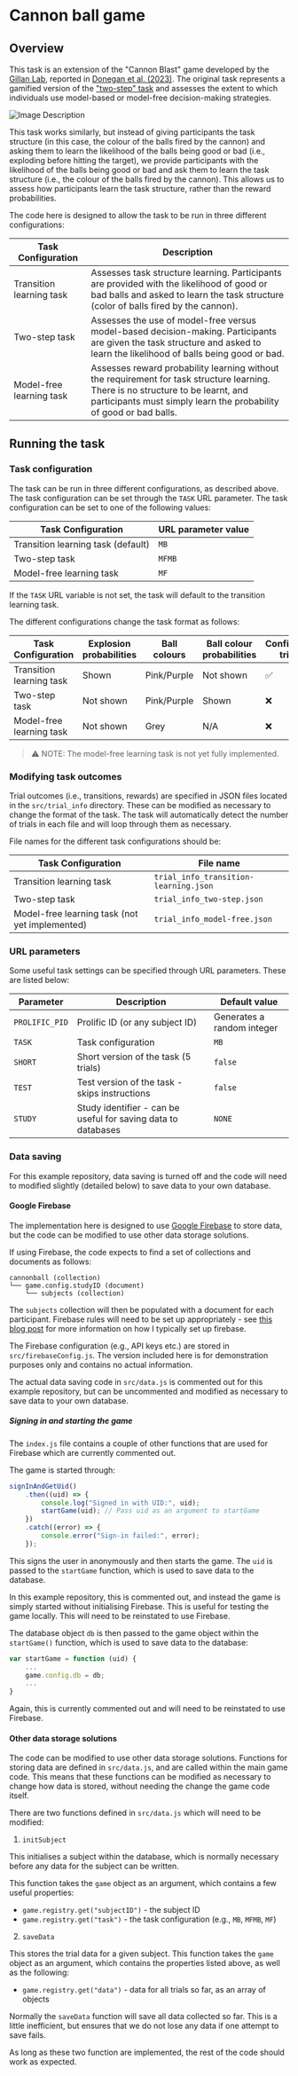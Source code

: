 # Cannon ball game

## Overview

This task is an extension of the "Cannon Blast" game developed by the [Gillan Lab](https://gillanlab.com/), reported in [Donegan et al. (2023)](https://psyarxiv.com/hpm4s/).
The original task represents a gamified version of the ["two-step" task](http://www.sciencedirect.com/science/article/pii/S0896627311001255) and assesses the extent to which individuals use model-based or model-free decision-making strategies.

![Image Description](./task_screenshot.png)

This task works similarly, but instead of giving participants the task structure (in this case, the colour of the balls fired by the cannon) and asking them to learn the likelihood of the balls being good or bad (i.e., exploding before hitting the target), we provide participants with the likelihood of the balls being good or bad and ask them to learn the task structure (i.e., the colour of the balls fired by the cannon). This allows us to assess how participants learn the task structure, rather than the reward probabilities.

The code here is designed to allow the task to be run in three different configurations:

| Task Configuration        | Description                                                                                           |
|---------------------------|-------------------------------------------------------------------------------------------------------|
| Transition learning task | Assesses task structure learning. Participants are provided with the likelihood of good or bad balls and asked to learn the task structure (color of balls fired by the cannon). |
| Two-step task             | Assesses the use of model-free versus model-based decision-making. Participants are given the task structure and asked to learn the likelihood of balls being good or bad. |
| Model-free learning task  | Assesses reward probability learning without the requirement for task structure learning. There is no structure to be learnt, and participants must simply learn the probability of good or bad balls.

## Running the task

### Task configuration

The task can be run in three different configurations, as described above. The task configuration can be set through the `TASK` URL parameter. The task configuration can be set to one of the following values:

| Task Configuration                 | URL parameter value |
|------------------------------------|---------------------|
| Transition learning task (default) | `MB`                |
| Two-step task                      | `MFMB`              |
| Model-free learning task           | `MF`                |

If the `TASK` URL variable is not set, the task will default to the transition learning task.

The different configurations change the task format as follows:

| Task Configuration | Explosion probabilities | Ball colours | Ball colour probabilities | Confidence trials |
|--------------------|-------------------------|--------------|---------------------------|-------------------|
| Transition learning task | Shown | Pink/Purple | Not shown | ✅ |
| Two-step task | Not shown | Pink/Purple | Shown | ❌ |
| Model-free learning task | Not shown | Grey| N/A | ❌ |

> ⚠ NOTE: The model-free learning task is not yet fully implemented.

### Modifying task outcomes

Trial outcomes (i.e., transitions, rewards) are specified in JSON files located in the `src/trial_info` directory. These can be modified as necessary to change the format of the task. The task will automatically detect the number of trials in each file and will loop through them as necessary.

File names for the different task configurations should be:

| Task Configuration | File name |
|--------------------|-----------|
| Transition learning task | `trial_info_transition-learning.json` |
| Two-step task | `trial_info_two-step.json` |
| Model-free learning task (not yet implemented) | `trial_info_model-free.json` |

### URL parameters

Some useful task settings can be specified through URL parameters. These are listed below:

| Parameter | Description | Default value |
|-----------|-------------|---------------|
| `PROLIFIC_PID` | Prolific ID (or any subject ID) | Generates a random integer |
| `TASK` | Task configuration | `MB` |
| `SHORT` | Short version of the task (5 trials) | `false` |
| `TEST` | Test version of the task - skips instructions | `false` |
| `STUDY` | Study identifier - can be useful for saving data to databases | `NONE` |

### Data saving

For this example repository, data saving is turned off and the code will need to modified slightly (detailed below) to save data to your own database.

#### Google Firebase

The implementation here is designed to use [Google Firebase](https://firebase.google.com/) to store data, but the code can be modified to use other data storage solutions.

If using Firebase, the code expects to find a set of collections and documents as follows:

```
cannonball (collection)
└── game.config.studyID (document)
    └── subjects (collection)
```

The `subjects` collection will then be populated with a document for each participant. Firebase rules will need to be set up appropriately - see [this blog post](https://tobywise.com/posts/firebase-for-online-testing/) for more information on how I typically set up firebase.

The Firebase configuration (e.g., API keys etc.) are stored in `src/firebaseConfig.js`. The version included here is for demonstration purposes only and contains no actual information.

The actual data saving code in `src/data.js` is commented out for this example repository, but can be uncommented and modified as necessary to save data to your own database.

##### Signing in and starting the game

The `index.js` file contains a couple of other functions that are used for Firebase which are currently commented out.

The game is started through:

```javascript
signInAndGetUid()
    .then((uid) => {
        console.log("Signed in with UID:", uid);
        startGame(uid); // Pass uid as an argument to startGame
    })
    .catch((error) => {
        console.error("Sign-in failed:", error);
    });
```

This signs the user in anonymously and then starts the game. The `uid` is passed to the `startGame` function, which is used to save data to the database.

In this example repository, this is commented out, and instead the game is simply started without initialising Firebase. This is useful for testing the game locally. This will need to be reinstated to use Firebase.

The database object `db` is then passed to the game object within the `startGame()` function, which is used to save data to the database:

```javascript
var startGame = function (uid) {
    ...
    game.config.db = db;
    ...
}
```

Again, this is currently commented out and will need to be reinstated to use Firebase.

#### Other data storage solutions

The code can be modified to use other data storage solutions. Functions for storing data are defined in `src/data.js`, and are called within the main game code. This means that these functions can be modified as necessary to change how data is stored, without needing the change the game code itself.

There are two functions defined in `src/data.js` which will need to be modified:

1. `initSubject`

This initialises a subject within the database, which is normally necessary before any data for the subject can be written.

This function takes the `game` object as an argument, which contains a few useful properties:

- `game.registry.get("subjectID")` - the subject ID
- `game.registry.get("task")` - the task configuration (e.g., `MB`, `MFMB`, `MF`)

2. `saveData`

This stores the trial data for a given subject. This function takes the `game` object as an argument, which contains the properties listed above, as well as the following:

- `game.registry.get("data")` - data for all trials so far, as an array of objects

Normally the `saveData` function will save all data collected so far. This is a little inefficient, but ensures that we do not lose any data if one attempt to save fails.

As long as these two function are implemented, the rest of the code should work as expected.
